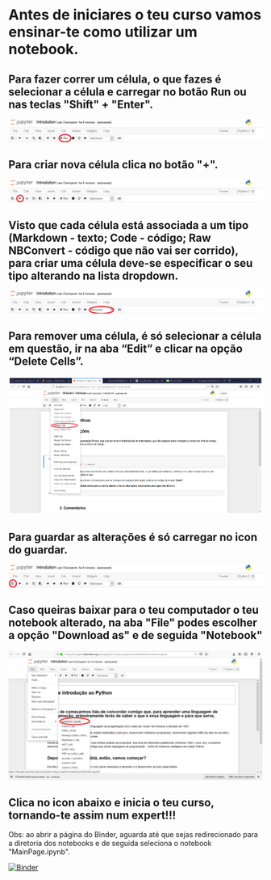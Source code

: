 
# Antes de iniciares o teu curso vamos ensinar-te como utilizar um notebook.


## Para fazer correr um célula, o que fazes é selecionar a célula e carregar no botão **Run** ou nas teclas "Shift" + "Enter".
![run](correrCelula.png)

## Para criar nova célula clica no botão "+".
![new](adicionarCelula.png)

## Visto que cada célula está associada a um tipo (Markdown - texto; Code - código; Raw NBConvert - código que não vai ser corrido), para criar uma célula deve-se especificar o seu tipo alterando na lista dropdown.
![type](tipoCelula.png)

## Para remover uma célula, é só selecionar a célula em questão, ir na aba “Edit” e clicar na opção “Delete Cells”.
![apagar](remove.png)

## Para guardar as alterações é só carregar no icon do guardar.
![save](guardarCelula.png)

## Caso queiras baixar para o teu computador o teu notebook alterado, na aba "File" podes escolher a opção "Download as" e de seguida "Notebook"
![download](downloadNotebook.png)


## Clica no icon abaixo e inicia o teu curso, tornando-te assim num expert!!!
Obs: ao abrir a página do Binder, aguarda até que sejas redirecionado para a diretoria dos notebooks e de seguida seleciona o notebook "MainPage.ipynb".


[![Binder](https://mybinder.org/badge_logo.svg)](https://mybinder.org/v2/gh/py2learn/Py2Learn/master)
